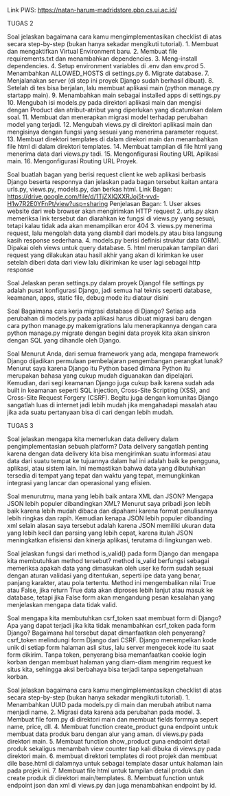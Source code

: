 Link PWS: https://natan-harum-madridstore.pbp.cs.ui.ac.id/

TUGAS 2

Soal jelaskan bagaimana cara kamu mengimplementasikan checklist di atas secara step-by-step (bukan hanya sekadar mengikuti tutorial).
    1. Membuat dan mengaktifkan Virtual Environment baru.
    2. Membuat file requirements.txt dan menambahkan dependencies.
    3. Meng-install dependencies.
    4. Setup environment variables di .env dan env.prod
    5. Menambahkan ALLOWED_HOSTS di settings.py
    6. Migrate database.
    7. Menjalanakan server (di step ini proyek Django sudah berhasil dibuat).
    8. Setelah di tes bisa berjalan, lalu membuat aplikasi main (python manage.py startapp main).
    9. Menambahkan main sebagai installed apps di settings.py
    10. Mengubah isi models.py pada direktori aplikasi main dan mengisi dengan Product dan atribut-atribut yang diperlukan yang dicatumkan dalam soal.
    11. Membuat dan menerapkan migrasi model terhadap perubahan model yang terjadi.
    12. Mengubah views.py di direktori aplikasi main dan mengisinya dengan fungsi yang sesuai yang menerima parameter request.
    13. Membuat direktori templates di dalam direkori main dan menambahkan file html di dalam direktori templates.
    14. Membuat tampilan di file html yang menerima data dari views.py tadi.
    15. Mengonfigurasi Routing URL Aplikasi main.
    16. Mengonfigurasi Routing URL Proyek.

Soal buatlah bagan yang berisi request client ke web aplikasi berbasis Django beserta responnya dan jelaskan pada bagan tersebut kaitan antara urls.py, views.py, models.py, dan berkas html.
    Link Bagan: https://drive.google.com/file/d/1TjZXIQXXRJoj5t-vvd-H1w7R2E0YFnPt/view?usp=sharing
    Penjelasan Bagan:
    1. User akses website dari web browser akan mengirimkan HTTP request
    2. urls.py akan memeriksa link tersebut dan diarahkan ke fungsi di views.py yang sesuai, tetapi kalau tidak ada akan menampilkan eror 404
    3. views.py  menerima request, lalu mengolah data yang diambil dari models.py atau bisa langsung kasih response sederhana.
    4. models.py berisi definisi struktur data (ORM). Dipakai oleh views untuk query database.
    5. html merupakan tampilan dari request yang dilakukan atau hasil akhir yang akan di kirimkan ke user setelah diberi data dari view lalu dikirimkan ke user lagi sebagai http response

Soal Jelaskan peran settings.py dalam proyek Django!
    file settings.py adalah pusat konfigurasi Django, jadi semua hal teknis seperti database, keamanan, apps, static file, debug mode itu diataur disini

Soal Bagaimana cara kerja migrasi database di Django?
    Setiap ada perubahan di models.py pada aplikasi harus dibuat migrasi baru dengan cara python manage.py makemigrations lalu menerapkannya dengan cara python manage.py migrate
    dengan begini data proyek kita akan sinkron dengan SQL yang dihandle oleh Django.

Soal Menurut Anda, dari semua framework yang ada, mengapa framework Django dijadikan permulaan pembelajaran pengembangan perangkat lunak?
    Menurut saya karena Django itu Python based dimana Python itu merupakan bahasa yang cukup mudah diguanakan dan dipelajari. Kemudian, dari segi keamanan Django juga cukup baik karena 
    sudah ada built in keamanan seperti SQL injection, Cross-Site Scripting (XSS), and Cross-Site Request Forgery (CSRF). Begitu juga dengan komunitas Django sangatlah luas di internet 
    jadi lebih mudah jika mengahadapi masalah atau jika ada suatu pertanyaan bisa di cari dengan lebih mudah.





TUGAS 3

 Soal jelaskan mengapa kita memerlukan data delivery dalam pengimplementasian sebuah platform?
     Data delivery sangatlah penting karena dengan data delivery kita bisa mengirimkan suatu informasi atau data dari suatu tempat ke tujuannya dalam hal ini adalah baik ke pengguna,          aplikasi, atau sistem lain.  Ini memastikan bahwa data yang dibutuhkan tersedia di tempat yang tepat dan waktu yang tepat, memungkinkan integrasi yang lancar dan operasional yang
     efisien. 

Soal menurutmu, mana yang lebih baik antara XML dan JSON? Mengapa JSON lebih populer dibandingkan XML?
    Menurut saya pribadi json lebih baik karena lebih mudah dibaca dan dipahami karena format penulisannya lebih ringkas dan rapih. Kemudian kenapa JSON lebih populer dibanding xml selain
    alasan saya tersebut adalah karena JSON memiliki ukuran data yang lebih kecil dan parsing yang lebih cepat, karena itulah JSON meningkatkan efisiensi dan kinerja aplikasi, terutama
    di lingkungan web.

Soal jelaskan fungsi dari method is_valid() pada form Django dan mengapa kita membutuhkan method tersebut?
    method is_valid berfungsi sebagai memeriksa apakah data yang dimasukan oleh user ke form sudah sesuai dengan aturan validasi yang ditentukan, seperti ipe data yang benar, panjang
    karakter, atau pola tertentu. Method ini mengembalikan nilai True atau False, jika return True data akan diproses lebih lanjut atau masuk ke database, tetapi jika False form akan
    mengandung pesan kesalahan yang menjelaskan mengapa data tidak valid.

Soal mengapa kita membutuhkan csrf_token saat membuat form di Django? Apa yang dapat terjadi jika kita tidak menambahkan csrf_token pada form Django? Bagaimana hal tersebut dapat dimanfaatkan oleh penyerang?
    csrf_token melindungi form Django dari CSRF. Django menempelkan kode unik di setiap form halaman asli situs, lalu server mengecek kode itu saat form dikirim.
    Tanpa token, penyerang bisa memanfaatkan cookie login korban dengan membuat halaman yang diam-diam mengirim request ke situs kita, sehingga aksi berbahaya bisa terjadi tanpa
    sepengetahuan korban.
    
Soal jelaskan bagaimana cara kamu mengimplementasikan checklist di atas secara step-by-step (bukan hanya sekadar mengikuti tutorial).
    1. Menambahkan UUID pada models.py di main dan merubah atribut nama menjadi name.
    2. Migrasi data karena ada perubahan pada model.
    3. Membuat file form.py di direktori main dan membuat fields formnya sepert name, price, dll.
    4. Membuat function create_product guna endpoint untuk membuat data produk baru dengan alur yang aman. di views.py pada direktori main. 
    5. Membuat function show_product guna endpoint detail produk sekaligus menambah view counter tiap kali dibuka di views.py pada direktori main.
    6. membuat direktori templates di root projek dan membuat dile base.html di dalamnya untuk sebagai template dasar untuk halaman lain pada projek ini.
    7. Membuat file html untuk tampilan detail produk dan create produk di direktori main/templates.
    8. Membuat function untuk endpoint json dan xml di views.py dan juga menambahkan endpoint by id.  
